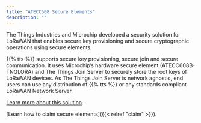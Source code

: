 ```yaml
---
title: "ATECC608 Secure Elements"
description: ""
---
```


The Things Industries and Microchip developed a security solution for LoRaWAN that enables secure key provisioning and secure cryptographic operations using secure elements.

<!--more-->

{{% tts %}} supports secure key provisioning, secure join and secure communication. It uses Microchip’s hardware secure element (ATECC608B-TNGLORA) and The Things Join Server to securely store the root keys of LoRaWAN devices. As The Things Join Server is network agnostic, end users can use any distribution of {{% tts %}} or any standards compliant LoRaWAN Network Server.

[Learn more about this solution](https://thethingsindustries.com/secure-elements/).

[Learn how to claim secure elements]({{< relref "claim" >}}).

